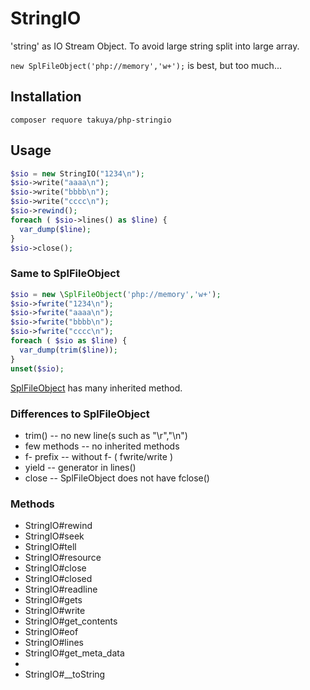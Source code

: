 # StringIO 

'string' as IO Stream Object. To avoid large string split into large array. 

`new SplFileObject('php://memory','w+');` is best, but too much...


## Installation
```
composer requore takuya/php-stringio
```

## Usage
```php
$sio = new StringIO("1234\n");
$sio->write("aaaa\n");
$sio->write("bbbb\n");
$sio->write("cccc\n");
$sio->rewind();
foreach ( $sio->lines() as $line) {
  var_dump($line);
}
$sio->close();
```

### Same to SplFileObject
```php
$sio = new \SplFileObject('php://memory','w+');
$sio->fwrite("1234\n");
$sio->fwrite("aaaa\n");
$sio->fwrite("bbbb\n");
$sio->fwrite("cccc\n");
foreach ( $sio as $line) {
  var_dump(trim($line));
}
unset($sio);
```
[SplFileObject](https://www.php.net/manual/en/class.splfileobject.php) has many inherited method.

### Differences to SplFileObject

- trim() -- no new line(s such as "\r","\n")
- few methods -- no inherited methods
- f- prefix -- without f-  ( fwrite/write )
- yield  -- generator in lines()
- close -- SplFileObject does not have fclose()

### Methods 

- StringIO#rewind
- StringIO#seek
- StringIO#tell
- StringIO#resource
- StringIO#close
- StringIO#closed
- StringIO#readline
- StringIO#gets
- StringIO#write
- StringIO#get_contents
- StringIO#eof
- StringIO#lines
- StringIO#get_meta_data
- 
- StringIO#__toString





